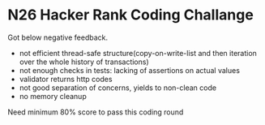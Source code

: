 # N26 Hacker Rank Coding Challange

Got below negative feedback.
 - not efficient thread-safe structure(copy-on-write-list and then iteration over the whole history of transactions)
 - not enough checks in tests: lacking of assertions on actual values
 -  validator returns http codes
 - not good separation of concerns, yields to non-clean code
 - no memory cleanup
 
 Need minimum 80% score to pass this coding round
